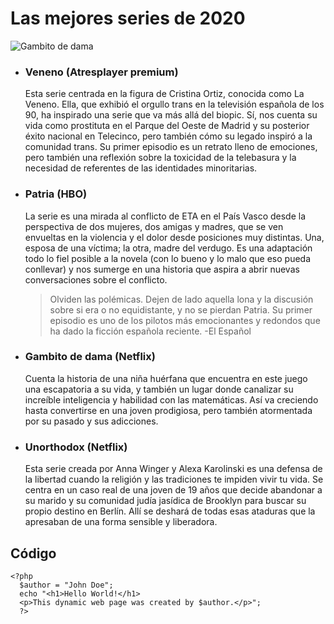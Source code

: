 # Las mejores series de 2020

![Gambito de dama](https://media.revistagq.com/photos/5fd9f5dbd12d1a24482297cb/master/pass/mejores-series-2020.jpg)

- ### Veneno (Atresplayer premium)

  Esta serie centrada en la figura de Cristina Ortiz, conocida como La Veneno. Ella, que exhibió el orgullo trans en la televisión española de los 90, ha inspirado una serie que va más allá del biopic. Sí, nos cuenta su vida como prostituta en el Parque del Oeste de Madrid y su posterior éxito nacional en Telecinco, pero también cómo su legado inspiró a la comunidad trans. Su primer episodio es un retrato lleno de emociones, pero también una reflexión sobre la toxicidad de la telebasura y la necesidad de referentes de las identidades minoritarias.

- ### Patria (HBO)

  La serie es una mirada al conflicto de ETA en el País Vasco desde la perspectiva de dos mujeres, dos amigas y madres, que se ven envueltas en la violencia y el dolor desde posiciones muy distintas. Una, esposa de una víctima; la otra, madre del verdugo. Es una adaptación todo lo fiel posible a la novela (con lo bueno y lo malo que eso pueda conllevar) y nos sumerge en una historia que aspira a abrir nuevas conversaciones sobre el conflicto.

  > Olviden las polémicas. Dejen de lado aquella lona y la discusión sobre si era o no equidistante, y no se pierdan Patria. Su primer episodio es uno de los pilotos más emocionantes y redondos que ha dado la ficción española reciente. -El Español

- ### Gambito de dama (Netflix)

  Cuenta la historia de una niña huérfana que encuentra en este juego una escapatoria a su vida, y también un lugar donde canalizar su increíble inteligencia y habilidad con las matemáticas. Así va creciendo hasta convertirse en una joven prodigiosa, pero también atormentada por su pasado y sus adicciones.

- ### Unorthodox (Netflix)
  Esta serie creada por Anna Winger y Alexa Karolinski es una defensa de la libertad cuando la religión y las tradiciones te impiden vivir tu vida. Se centra en un caso real de una joven de 19 años que decide abandonar a su marido y su comunidad judía jasídica de Brooklyn para buscar su propio destino en Berlín. Allí se deshará de todas esas ataduras que la apresaban de una forma sensible y liberadora.

## Código

```
<?php
  $author = "John Doe";
  echo "<h1>Hello World!</h1>
  <p>This dynamic web page was created by $author.</p>";
  ?>
```
